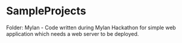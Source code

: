 SampleProjects
==============
Folder: Mylan - Code written during Mylan Hackathon for simple web application which needs a web server to be deployed.
